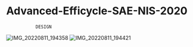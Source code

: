 # Advanced-Efficycle-SAE-NIS-2020

               DESIGN 
![IMG_20220811_194358](https://user-images.githubusercontent.com/67852566/184154153-186db433-3927-48a9-8eae-0adda928df83.jpg)
![IMG_20220811_194421](https://user-images.githubusercontent.com/67852566/184154160-f3bb4cf4-3438-4d86-bc87-5d4b8eeb8f61.jpg)
